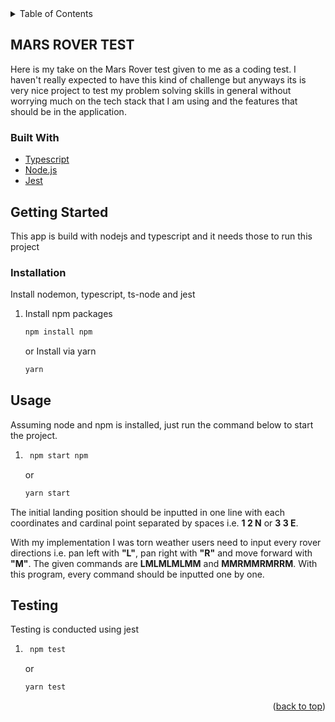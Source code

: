 <div id="top"></div>

<!-- TABLE OF CONTENTS -->
<details>
  <summary>Table of Contents</summary>
  <ol>
    <li>
      <a href="#about-the-project">About The Project</a>
      <ul>
        <li><a href="#built-with">Built With</a></li>
      </ul>
    </li>
    <li>
      <a href="#getting-started">Getting Started</a>
      <ul>
        <li><a href="#installation">Installation</a></li>
        <li><a href="#usage">Usage</a></li>
        <li><a href="#testing">Testing</a></li>
      </ul>
    </li>
  </ol>
</details>

## MARS ROVER TEST

Here is my take on the Mars Rover test given to me as a coding test.
I haven't really expected to have this kind of challenge but anyways its is very nice project to test my problem solving skills in general without worrying much on the tech stack that I am using and the features that should be in the application.

### Built With

- [Typescript](https://www.typescriptlang.org/)
- [Node.js](https://nodejs.org/en//)
- [Jest](https://jestjs.io//)

<!-- GETTING STARTED -->

## Getting Started

This app is build with nodejs and typescript and it needs those to run this project

### Installation

Install nodemon, typescript, ts-node and jest

1. Install npm packages
   ```sh
   npm install npm
   ```
   or
   Install via yarn
   ```sh
   yarn
   ```

## Usage

Assuming node and npm is installed, just run the command below to start the project.

1. ```sh
    npm start npm
   ```
   or
   ```sh
   yarn start
   ```

The initial landing position should be inputted in one line with each coordinates and cardinal point separated by spaces i.e. **1 2 N** or **3 3 E**.

With my implementation I was torn weather users need to input every rover directions i.e. pan left with **"L"**, pan right with **"R"** and move forward with **"M"**.
The given commands are **LMLMLMLMM** and **MMRMMRMRRM**. With this program, every command should be inputted one by one.

## Testing

Testing is conducted using jest

1. ```sh
    npm test
   ```
   or
   ```sh
   yarn test
   ```

<p align="right">(<a href="#top">back to top</a>)</p>
